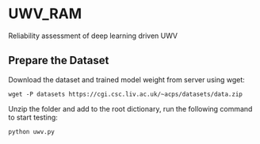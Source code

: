 # UWV_RAM
Reliability assessment of deep learning driven UWV
## Prepare the Dataset
Download the dataset and trained model weight from server using wget:
```
wget -P datasets https://cgi.csc.liv.ac.uk/~acps/datasets/data.zip
```
Unzip the folder and add to the root dictionary, run the following command to start testing:
```
python uwv.py
```
